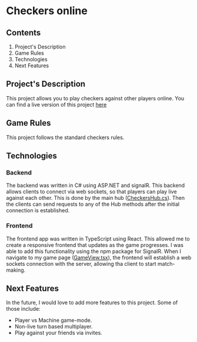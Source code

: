 # Checkers online

## Contents

1. Project's Description
2. Game Rules
3. Technologies
4. Next Features

## Project's Description

This project allows you to play checkers against other players online. You can find a live version of this project [here](https://www.checkersonline.link)

## Game Rules

This project follows the standard checkers rules.

## Technologies

### Backend

The backend was written in C# using ASP.NET and signalR. This backend allows clients to connect via web sockets, so that players can play live against each other. This is done by the main hub ([CheckersHub.cs](https://github.com/Emmanuel-Torres/Checkers/blob/main/src/checkers-api/Hubs/CheckersHub.cs)). Then the clients can send requests to any of the Hub methods after the initial connection is established.

### Frontend

The frontend app was written in TypeScript using React. This allowed me to create a responsive frontend that updates as the game progresses. I was able to add this functionality using the npm package for SignalR. When I navigate to my game page ([GameView.tsx](https://github.com/Emmanuel-Torres/Checkers/blob/main/src/checkers-client/src/views/GameView.tsx)), the frontend will establish a web sockets connection with the server, allowing tha client to start match-making.

## Next Features

In the future, I would love to add more features to this project. Some of those include:

- Player vs Machine game-mode.
- Non-live turn based multiplayer.
- Play against your friends via invites.
